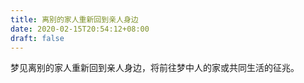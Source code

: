 ```yaml
---
title: 离别的家人重新回到亲人身边
date: 2020-02-15T20:54:12+08:00
draft: false
---
```


梦见离别的家人重新回到亲人身边，将前往梦中人的家或共同生活的征兆。

